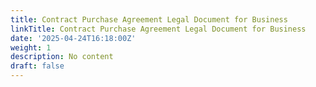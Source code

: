 ```yaml
---
title: Contract Purchase Agreement Legal Document for Business
linkTitle: Contract Purchase Agreement Legal Document for Business
date: '2025-04-24T16:18:00Z'
weight: 1
description: No content
draft: false
---
```



